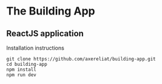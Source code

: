 # The Building App

## ReactJS application

Installation instructions
```
git clone https://github.com/axereliat/building-app.git
cd building-app
npm install
npm run dev
```
